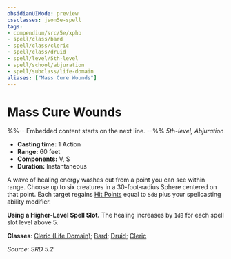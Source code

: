 ```yaml
---
obsidianUIMode: preview
cssclasses: json5e-spell
tags:
- compendium/src/5e/xphb
- spell/class/bard
- spell/class/cleric
- spell/class/druid
- spell/level/5th-level
- spell/school/abjuration
- spell/subclass/life-domain
aliases: ["Mass Cure Wounds"]
---
```

# Mass Cure Wounds
%%-- Embedded content starts on the next line. --%%
*5th-level, Abjuration*  

- **Casting time:** 1 Action
- **Range:** 60 feet
- **Components:** V, S
- **Duration:** Instantaneous

A wave of healing energy washes out from a point you can see within range. Choose up to six creatures in a 30-foot-radius Sphere centered on that point. Each target regains [Hit Points](hit-points-xphb.md) equal to `5d8` plus your spellcasting ability modifier.

**Using a Higher-Level Spell Slot.** The healing increases by `1d8` for each spell slot level above 5.

**Classes**: [Cleric (Life Domain)](list-spells-classes-cleric-xphb-life-domain-xphb.md "subclass=XPHB;class=XPHB"); [Bard](list-spells-classes-bard.md); [Druid](list-spells-classes-druid.md); [Cleric](list-spells-classes-cleric.md)

*Source: SRD 5.2*